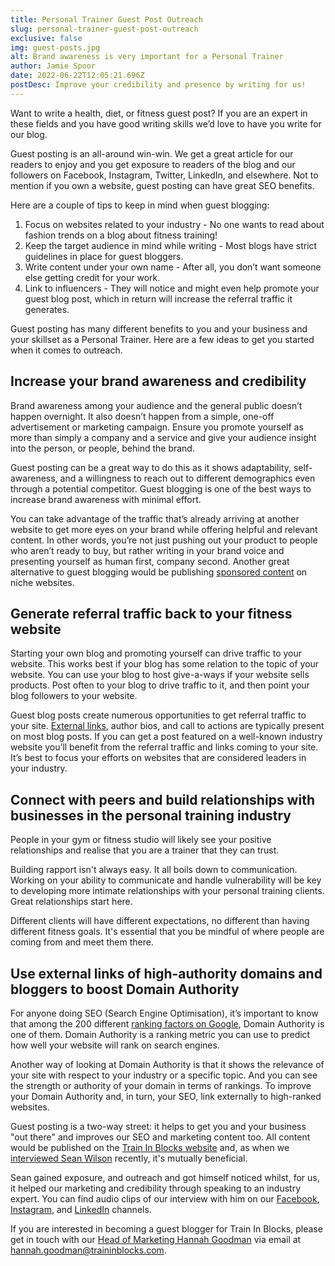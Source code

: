 ```yaml
---
title: Personal Trainer Guest Post Outreach
slug: personal-trainer-guest-post-outreach
exclusive: false
img: guest-posts.jpg
alt: Brand awareness is very important for a Personal Trainer
author: Jamie Spoor
date: 2022-06-22T12:05:21.696Z
postDesc: Improve your credibility and presence by writing for us!
---
```

Want to write a health, diet, or fitness guest post? If you are an expert in these fields and you have good writing skills we’d love to have you write for our blog.

Guest posting is an all-around win-win. We get a great article for our readers to enjoy and you get exposure to readers of the blog and our followers on Facebook, Instagram, Twitter, LinkedIn, and elsewhere. Not to mention if you own a website, guest posting can have great SEO benefits.

Here are a couple of tips to keep in mind when guest blogging:

1. Focus on websites related to your industry - No one wants to read about fashion trends on a blog about fitness training!
2. Keep the target audience in mind while writing - Most blogs have strict guidelines in place for guest bloggers.
3. Write content under your own name - After all, you don’t want someone else getting credit for your work.
4. Link to influencers - They will notice and might even help promote your guest blog post, which in return will increase the referral traffic it generates.

Guest posting has many different benefits to you and your business and your skillset as a Personal Trainer. Here are a few ideas to get you started when it comes to outreach.

## Increase your brand awareness and credibility

Brand awareness among your audience and the general public doesn’t happen overnight. It also doesn’t happen from a simple, one-off advertisement or marketing campaign. Ensure you promote yourself as more than simply a company and a service and give your audience insight into the person, or people, behind the brand.

Guest posting can be a great way to do this as it shows adaptability, self-awareness, and a willingness to reach out to different demographics even through a potential competitor. Guest blogging is one of the best ways to increase brand awareness with minimal effort.

You can take advantage of the traffic that’s already arriving at another website to get more eyes on your brand while offering helpful and relevant content. In other words, you’re not just pushing out your product to people who aren’t ready to buy, but rather writing in your brand voice and presenting yourself as human first, company second. Another great alternative to guest blogging would be publishing [sponsored content](https://blog.hubspot.com/marketing/sponsored-content-that-doesnt-suck) on niche websites.

## Generate referral traffic back to your fitness website

Starting your own blog and promoting yourself can drive traffic to your website. This works best if your blog has some relation to the topic of your website. You can use your blog to host give-a-ways if your website sells products. Post often to your blog to drive traffic to it, and then point your blog followers to your website.

Guest blog posts create numerous opportunities to get referral traffic to your site. [External links](https://traininblocks.com/blog/improve-your-skillset-as-a-pt/), author bios, and call to actions are typically present on most blog posts. If you can get a post featured on a well-known industry website you’ll benefit from the referral traffic and links coming to your site. It’s best to focus your efforts on websites that are considered leaders in your industry.

## Connect with peers and build relationships with businesses in the personal training industry

People in your gym or fitness studio will likely see your positive relationships and realise that you are a trainer that they can trust.

Building rapport isn't always easy. It all boils down to communication. Working on your ability to communicate and handle vulnerability will be key to developing more intimate relationships with your personal training clients. Great relationships start here.

Different clients will have different expectations, no different than having different fitness goals. It's essential that you be mindful of where people are coming from and meet them there.

## Use external links of high-authority domains and bloggers to boost Domain Authority

For anyone doing SEO (Search Engine Optimisation), it’s important to know that among the 200 different [ranking factors on Google](https://www.monsterinsights.com/google-ranking-factors/), Domain Authority is one of them. Domain Authority is a ranking metric you can use to predict how well your website will rank on search engines.

Another way of looking at Domain Authority is that it shows the relevance of your site with respect to your industry or a specific topic. And you can see the strength or authority of your domain in terms of rankings. To improve your Domain Authority and, in turn, your SEO, link externally to high-ranked websites.

Guest posting is a two-way street: it helps to get you and your business "out there" and improves our SEO and marketing content too. All content would be published on the [Train In Blocks website](https://traininblocks.com/) and, as when we [interviewed Sean Wilson](https://traininblocks.com/blog/sean-wilson-personal-trainer-interview/) recently, it's mutually beneficial.

Sean gained exposure, and outreach and got himself noticed whilst, for us, it helped our marketing and credibility through speaking to an industry expert. You can find audio clips of our interview with him on our [Facebook](https://www.facebook.com/traininblocks), [Instagram](https://www.instagram.com/traininblocks/), and [LinkedIn](https://www.linkedin.com/company/53423409/) channels.

If you are interested in becoming a guest blogger for Train In Blocks, please get in touch with our [Head of Marketing Hannah Goodman](https://traininblocks.com/blog/meet-the-tib-team-hannah/) via email at [hannah.goodman@traininblocks.com](mailto:hannah.goodman@traininblocks.com).
